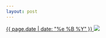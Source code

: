 ```yaml
---
layout: post
---
```


<p>
  <a href="/194">
    <time>{{ page.date | date: "%e %B %Y" }}</time>
    <img src="{{ site.assets_url }}/194.jpg">
  </a>
  
</p>
